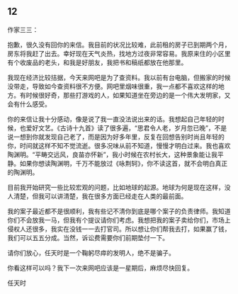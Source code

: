    

## 12

作家三三：

抱歉，很久没有回你的来信。我目前的状况比较难，此前租的房子已到期两个月，房东将我赶了出去。幸好现在天气炎热，找地方过夜非常容易。我原来住的小区里有个收废品的老头，和我是好朋友，我把书和稿纸都放在他那里。

我现在经济比较拮据，今天来网吧是为了查资料。我以前有台电脑，但搬家的时候没带走，导致如今查资料很不方便。网吧里烟味很重，我一点都不喜欢这样的地方。有时候很好奇，那些打游戏的人，如果知道坐在旁边的是一个伟大发明家，又会有什么感受。

你的来信让我十分感动，像是说了我一直没法说出来的话。我想起自己年轻的时候，也爱好文艺。《古诗十九首》读了很多遍，“思君令人老，岁月忽已晚”，不是说一想到你就发现自己老了，而是因为好多年里，反复在回想告别时尚且年轻的你，时间就这样不知不觉流逝。很多况味从前不知道，慢慢才明白过来。我也喜欢陶渊明。“平畴交远风，良苗亦怀新”，我小时候在农村长大，这种景象能让我平静。如果你想读陶渊明，千万不能放过《咏荆轲》，你不读这首，就不会明白真正的陶渊明。

目前我开始研究一些比较宏观的问题，比如地球的起源。地球为何是现在这样，没人清楚，但我可以讲清楚，我在很多方面已经走在人类的最前面。

我的案子最近都不是很顺利，我有些记不清你到底是哪个案子的负责律师。我知道你们不会放我一马，但我有个提议请你们考虑。我想把我的案子卖给你们，市场上侵权人还很多，我实在没钱一一去打官司。所以想让你们帮我去打，如果赢了钱，我们可以五五分成。当然，诉讼费需要你们前期垫付一下。

请你们放心，任天时是一个鞠躬尽瘁的发明人，绝不是骗子。

你看这样可以吗？我下一次来网吧应该是一星期后，麻烦尽快回复。

任天时